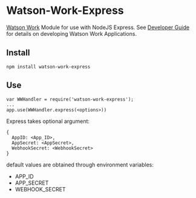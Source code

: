 # Watson-Work-Express
[Watson Work](https://workspace.ibm.com/) Module for use with NodeJS Express. See [Developer Guide](https://developer.watsonwork.ibm.com/docs/get-started) for details on developing Watson Work Applications.

## Install
```
npm install watson-work-express
```

## Use
```
var WWHandler = require('watson-work-express');
...
app.use(WWHandler.express(<options>))
```

Express takes optional argument:
```
{
  AppID: <App_ID>,
  AppSecret: <AppSecret>,
  WebhookSecret: <WebhookSecret>
}
```

default values are obtained through environment variables:
* APP_ID
* APP_SECRET
* WEBHOOK_SECRET
